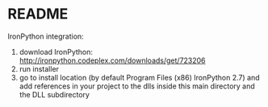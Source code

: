 <h1>README</h1>

IronPython integration: 
  1. download IronPython: http://ironpython.codeplex.com/downloads/get/723206
  2. run installer
  3. go to install location (by default Program Files (x86) IronPython 2.7) and add references in your project to the dlls inside this main directory and the DLL subdirectory

